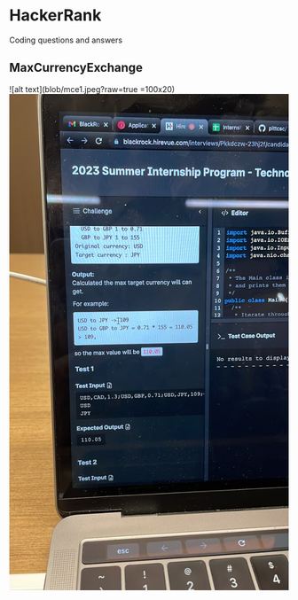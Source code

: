 # HackerRank
Coding questions and answers

MaxCurrencyExchange
-------------------
![alt text](blob/mce1.jpeg?raw=true =100x20)
![alt text](blob/mce2.jpeg?raw=true)
